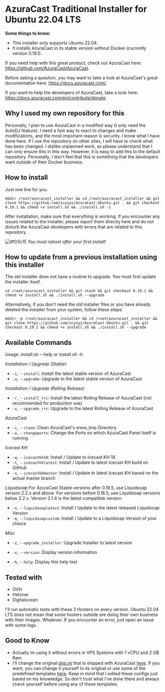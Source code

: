 # AzuraCast Traditional Installer for Ubuntu 22.04 LTS

**Some things to know:**

- This installer only supports Ubuntu 22.04.
- It installs AzuraCast in its stable version without Docker (currently version 0.19.1).

If you need help with this great product, check out AzuraCast here: <https://github.com/AzuraCast/AzuraCast>.

Before asking a question, you may want to take a look at AzuraCast's great documentation here: <https://docs.azuracast.com/>.

If you want to help the developers of AzuraCast, take a look here: <https://docs.azuracast.com/en/contribute/donate>.

## Why I used my own repository for this

Personally, I plan to use AzuraCast in a modified way (I only need the AutoDJ feature). I need a fast way to react to changes and make modifications, and the most important reason is security. I know what I have done here. If I use the repository on other sites, I will have to check what has been changed. I dislike unplanned work, so please understand that I can only ensure this in this way. However, it is easy to add this to the default repository. Personally, I don't feel that this is something that the developers want outside of their Docker business.

## How to install

Just one line for you.

```
mkdir /root/azuracast_installer && cd /root/azuracast_installer && git clone https://github.com/scysys/AzuraCast-Ubuntu.git . && git checkout 0.19.1 && chmod +x install.sh && ./install.sh -i
```

After installation, make sure that everything is working. If you encounter any issues related to the installer, please report them directly here and do not disturb the AzuraCast developers with errors that are related to this repository.

![#f03c15](https://placehold.co/15x15/f03c15/f03c15.png) *You must reboot after your first install!*

## How to update from a previous installation using this installer

The old installer does not have a routine to upgrade. You must first update the installer itself.

```
cd /root/azuracast_installer && git stash && git checkout 0.19.1 && chmod +x install.sh && ./install.sh --upgrade
```

Alternatively, if you don't need the old installer files or you have already deleted the installer from your system, follow these steps:

```
mkdir -p /root/azuracast_installer && cd /root/azuracast_installer && git clone https://github.com/scysys/AzuraCast-Ubuntu.git . && git checkout 0.19.1 && chmod +x install.sh && ./install.sh --upgrade
```

## Available Commands

Usage: install.sh --help or install.sh -h

*Installation / Upgrade (Stable)*

- `-i`, `--install`:                  Install the latest stable version of AzuraCast
- `-u`, `--upgrade`:                  Upgrade to the latest stable version of AzuraCast

*Installation / Upgrade (Rolling Release)*

- `-r`, `--install_rrc`:              Install the latest Rolling Release of AzuraCast (not recommended for production use)
- `-v`, `--upgrade_rrc`:              Upgrade to the latest Rolling Release of AzuraCast
  
*AzuraCast*

- `-c`, `--clean`:                    Clean AzuraCast's www_tmp Directory
- `-o`, `--changeports`:              Change the Ports on which AzuraCast Panel itself is running

*Icecast KH*

- `-w`, `--icecastkh18`:              Install / Update to Icecast KH 18
- `-t`, `--icecastkhlatest`:          Install / Update to latest Icecast KH build on GitHub
- `-s`, `--icecastkhmaster`:          Install / Update to latest Icecast KH based on the actual master branch

*Liquidsoap*
For AzuraCast Stable versions after 0.18.5, use Liquidsoap version 2.2.x and above.
For versions before 0.18.5, use Liquidsoap versions below 2.2.x. Version 2.1.4 is the latest compatible version.

- `-n`, `--liquidsoaplatest`:         Install / Update to the latest released Liquidsoap Version
- `-m`, `--liquidsoapcustom`:         Install / Update to a Liquidsoap Version of your choice

*Misc*
- `-z`, `--upgrade_installer`:        Upgrade Installer to latest version

- `-v`, `--version`:                  Display version information
- `-h`, `--help`:                     Display this help text

## Tested with

- OVH
- Hetzner
- Digitalocean

I'll run automatic tests with these 3 Hosters on every version. Ubuntu 22.04 LTS does not mean that some hosters outside are doing their own business with their images. Whatever. If you encounter an error, just open an issue with some logs.

## Good to Know

- Actually im using it without errors in VPS Systems with 1 vCPU and 2 GB Ram.
- I'll change the original [php.ini](/web/php/php.ini) that is shipped with AzuraCast [here](https://github.com/AzuraCast/AzuraCast/blob/main/util/docker/web/php/php.ini.tmpl). If you want, you can change it yourself to its original or use some of the predefined templates [here](/web/php). Keep in mind that I edited these configs just based on my knowledge. So don't trust what I've done there and always check yourself before using any of these templates.
